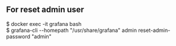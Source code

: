 ## For reset admin user

$ docker exec -it grafana bash     
$ grafana-cli --homepath "/usr/share/grafana" admin reset-admin-password "admin"
